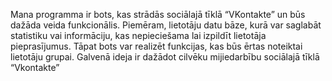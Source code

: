 Mana programma ir bots, kas strādās sociālajā tīklā “VKontakte” un būs dažāda veida funkcionālis. Piemēram, lietotāju datu bāze, kurā var saglabāt statistiku vai informāciju, kas nepieciešama lai izpildīt lietotāja pieprasījumus. Tāpat bots var realizēt funkcijas, kas būs ērtas noteiktai lietotāju grupai.
Galvenā ideja ir dažādot cilvēku mijiedarbību sociālajā tīklā “Vkontakte”
